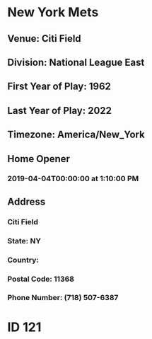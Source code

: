# New York Mets
## Venue: Citi Field
## Division: National League East
## First Year of Play: 1962
## Last Year of Play: 2022
## Timezone: America/New_York
## Home Opener
### 2019-04-04T00:00:00 at 1:10:00 PM
## Address
### Citi Field
### State: NY
### Country: 
### Postal Code: 11368
### Phone Number: (718) 507-6387
# ID 121